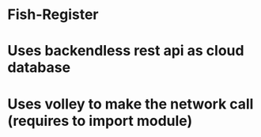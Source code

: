 # Fish-Register

# Uses backendless rest api as cloud database
# Uses volley to make the network call (requires to import module)
